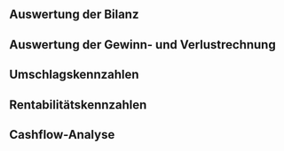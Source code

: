 ## Auswertung der Bilanz
## Auswertung der Gewinn- und Verlustrechnung
## Umschlagskennzahlen
## Rentabilitätskennzahlen
## Cashflow-Analyse

